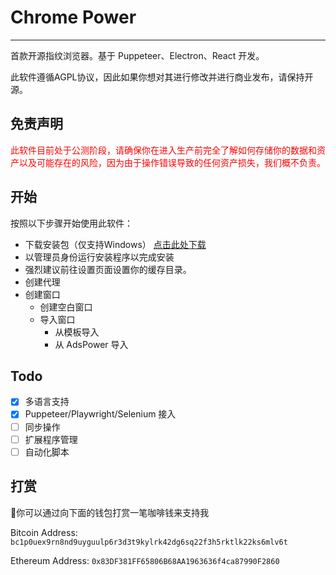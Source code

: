 # Chrome Power

---

首款开源指纹浏览器。基于 Puppeteer、Electron、React 开发。

此软件遵循AGPL协议，因此如果你想对其进行修改并进行商业发布，请保持开源。

## 免责声明

<p style="color: red;">
此软件目前处于公测阶段，请确保你在进入生产前完全了解如何存储你的数据和资产以及可能存在的风险，因为由于操作错误导致的任何资产损失，我们概不负责。
</p>

## 开始

按照以下步骤开始使用此软件：

- 下载安装包（仅支持Windows） [点击此处下载](https://github.com/zmzimpl/chrome-power-app/releases)
- 以管理员身份运行安装程序以完成安装
- 强烈建议前往设置页面设置你的缓存目录。
- 创建代理
- 创建窗口
  - 创建空白窗口
  - 导入窗口
    - 从模板导入
    - 从 AdsPower 导入

## Todo

- [x] 多语言支持
- [x] Puppeteer/Playwright/Selenium 接入
- [ ] 同步操作
- [ ] 扩展程序管理
- [ ] 自动化脚本

## 打赏

🙌你可以通过向下面的钱包打赏一笔咖啡钱来支持我

Bitcoin Address: `bc1p0uex9rn8nd9uyguulp6r3d3t9kylrk42dg6sq22f3h5rktlk22ks6mlv6t`

Ethereum Address: `0x83DF381FF65806B68AA1963636f4ca87990F2860`
